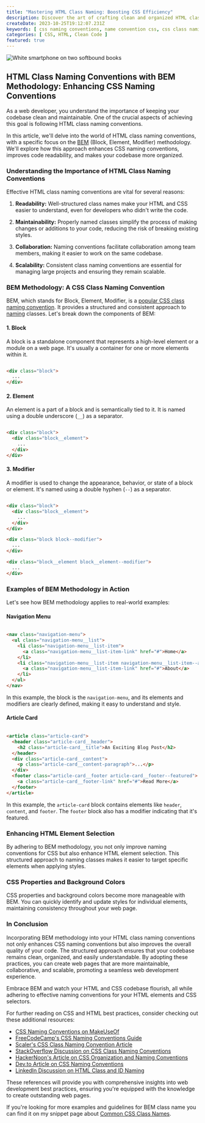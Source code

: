 ```yaml
---
title: "Mastering HTML Class Naming: Boosting CSS Efficiency"
description: Discover the art of crafting clean and organized HTML class names while enhancing CSS naming conventions. Learn how to create maintainable, scalable, and SEO-friendly code with the latest best practices.
createDate: 2023-10-25T19:12:07.231Z
keywords: [ css naming conventions, name convention css, css class naming conventions, css class name convention, html id naming convention, naming css, html id name convention, html class naming conventions ]
categories: [ CSS, HTML, Clean Code ]
featured: true
---
```


<Image src="html.jpg" alt="White smartphone on two softbound books" />

## HTML Class Naming Conventions with BEM Methodology: Enhancing CSS Naming Conventions

As a web developer, you understand the importance of keeping your codebase clean and maintainable. One of the crucial
aspects of achieving this goal is following HTML class naming conventions.

In this article, we'll delve into the world of HTML class naming conventions, with a specific focus on
the [BEM](https://www.educative.io/answers/what-is-a-css-class-naming-convention) (Block,
Element, Modifier) methodology.
We'll explore how this approach enhances CSS naming conventions, improves code readability, and makes your codebase more
organized.

### Understanding the Importance of HTML Class Naming Conventions

Effective HTML class naming conventions are vital for several reasons:

1. **Readability:** Well-structured class names make your HTML and CSS easier to understand, even for developers who
   didn't write the code.

2. **Maintainability:** Properly named classes simplify the process of making changes or additions to your code,
   reducing the risk of breaking existing styles.

3. **Collaboration:** Naming conventions facilitate collaboration among team members, making it easier to work on the
   same codebase.

4. **Scalability:** Consistent class naming conventions are essential for managing large projects and ensuring they
   remain scalable.

### BEM Methodology: A CSS Class Naming Convention

BEM, which stands for Block, Element, Modifier, is
a [popular CSS class naming convention](https://en.bem.info/methodology/naming-convention/). It provides a structured
and consistent approach to [naming](https://getbem.com/naming/) classes. Let's break down the components of BEM:

#### 1. **Block**

A block is a standalone component that represents a high-level element or a module on a web page. It's usually a
container for one or more elements within it.

```html

<div class="block">
  ...
</div>
```

#### 2. **Element**

An element is a part of a block and is semantically tied to it. It is named using a double underscore (`__`) as a
separator.

```html

<div class="block">
  <div class="block__element">
    ...
  </div>
</div>
```

#### 3. **Modifier**

A modifier is used to change the appearance, behavior, or state of a block or element. It's named using a double
hyphen (`--`) as a separator.

```html

<div class="block">
  <div class="block__element">
    ...
  </div>
</div>

<div class="block block--modifier">
  ...
</div>

<div class="block__element block__element--modifier">
  ...
</div>
```

### Examples of BEM Methodology in Action

Let's see how BEM methodology applies to real-world examples:

#### Navigation Menu

```html

<nav class="navigation-menu">
  <ul class="navigation-menu__list">
    <li class="navigation-menu__list-item">
      <a class="navigation-menu__list-item-link" href="#">Home</a>
    </li>
    <li class="navigation-menu__list-item navigation-menu__list-item--active">
      <a class="navigation-menu__list-item-link" href="#">About</a>
    </li>
  </ul>
</nav>
```

In this example, the block is the `navigation-menu`, and its elements and modifiers are clearly defined, making it easy
to understand and style.

#### Article Card

```html

<article class="article-card">
  <header class="article-card__header">
    <h2 class="article-card__title">An Exciting Blog Post</h2>
  </header>
  <div class="article-card__content">
    <p class="article-card__content-paragraph">...</p>
  </div>
  <footer class="article-card__footer article-card__footer--featured">
    <a class="article-card__footer-link" href="#">Read More</a>
  </footer>
</article>
```

In this example, the `article-card` block contains elements like `header`, `content`, and `footer`. The `footer` block
also has a modifier indicating that it's featured.

### Enhancing HTML Element Selection

By adhering to BEM methodology, you not only improve naming conventions for CSS but also enhance HTML element selection.
This structured approach to naming classes makes it easier to target specific elements when applying styles.

### CSS Properties and Background Colors

CSS properties and background colors become more manageable with BEM. You can quickly identify and update styles for
individual elements, maintaining consistency throughout your web page.

### In Conclusion

Incorporating BEM methodology into your HTML class naming conventions not only enhances CSS naming conventions but also
improves the overall quality of your code. The structured approach ensures that your codebase remains clean, organized,
and easily understandable. By adopting these practices, you can create web pages that are more maintainable,
collaborative, and scalable, promoting a seamless web development experience.

Embrace BEM and watch your HTML and CSS codebase flourish, all while adhering to effective naming conventions for your
HTML elements and CSS selectors.

For further reading on CSS and HTML best practices, consider checking out these additional resources:

- [CSS Naming Conventions on MakeUseOf](https://www.makeuseof.com/css-class-and-id-best-naming-practices/)
- [FreeCodeCamp's CSS Naming Conventions Guide](https://www.freecodecamp.org/news/css-naming-conventions-that-will-save-you-hours-of-debugging-35cea737d849/)
- [Scaler's CSS Class Naming Convention Article](https://www.scaler.com/topics/css-class-naming-convention/)
- [StackOverflow Discussion on CSS Class Naming Conventions](https://stackoverflow.com/questions/7927193/css-class-naming-convention)
- [HackerNoon's Article on CSS Organization and Naming Conventions](https://hackernoon.com/best-practice-in-css-organisation-and-naming-conventions-4d103ujy)
- [Dev.to Article on CSS Naming Conventions](https://dev.to/ziizium/css-naming-conventions-5gd6)
- [LinkedIn Discussion on HTML Class and ID Naming](https://www.linkedin.com/advice/1/how-do-you-name-html-classes-ids-skills-html)

These references will provide you with comprehensive insights into web development best practices, ensuring you're
equipped with the knowledge to create outstanding web pages.

If you're looking for more examples and guidelines for BEM class name you can find it on my snippet page
about [Common CSS Class Names](/snippets/bem-classes).
